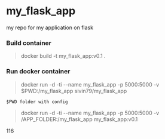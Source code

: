 # my_flask_app
my repo for my application on flask


### Build container

> docker build -t my_flask_app:v0.1 .


### Run docker container

> docker run -d -ti --name my_flask_app -p 5000:5000 -v $PWD:/my_flask_app sivin79/my_flask_app

`$PWD folder with config`

> docker run -d -ti --name my_flask_app -p 5000:5000 -v /APP_FOLDER:/my_flask_app my_flask_app:v0.1

116


